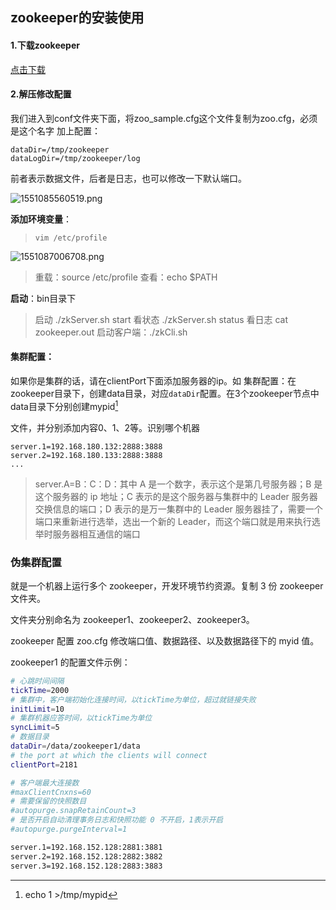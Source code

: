 ## zookeeper的安装使用

#### 1.下载zookeeper

[点击下载](https://archive.apache.org/dist/zookeeper/zookeeper-3.3.6/zookeeper-3.3.6.tar.gz)

#### 2.解压修改配置

我们进入到conf文件夹下面，将zoo_sample.cfg这个文件复制为zoo.cfg，必须是这个名字
加上配置：

```shell
dataDir=/tmp/zookeeper
dataLogDir=/tmp/zookeeper/log
```

前者表示数据文件，后者是日志，也可以修改一下默认端口。

![1551085560519.png](https://gitee.com/linqin07/pic/raw/master/1551085560519.png)

**添加环境变量**：

> `vim /etc/profile`

![1551087006708.png](https://gitee.com/linqin07/pic/raw/master/1551087006708.png)

> 重载：source /etc/profile
> 查看：echo $PATH

**启动**：bin目录下

>   启动   ./zkServer.sh start
>   看状态 ./zkServer.sh status
>   看日志 cat zookeeper.out
>   启动客户端：./zkCli.sh	



#### 集群配置：

如果你是集群的话，请在clientPort下面添加服务器的ip。如
集群配置：在zookeeper目录下，创建data目录，对应`dataDir`配置。在3个zookeeper节点中data目录下分别创建mypid[^1]

[^1]: echo 1 >/tmp/mypid

文件，并分别添加内容0、1、2等。识别哪个机器

```shell
server.1=192.168.180.132:2888:3888
server.2=192.168.180.133:2888:3888
...
```

> server.A=B：C：D：其中 A 是一个数字，表示这个是第几号服务器；B 是这个服务器的 ip 地址；C 表示的是这个服务器与集群中的 Leader 服务器交换信息的端口；D 表示的是万一集群中的 Leader 服务器挂了，需要一个端口来重新进行选举，选出一个新的 Leader，而这个端口就是用来执行选举时服务器相互通信的端口

### 伪集群配置

就是一个机器上运行多个 zookeeper，开发环境节约资源。复制 3 份 zookeeper 文件夹。

文件夹分别命名为 zookeeper1、zookeeper2、zookeeper3。

zookeeper 配置 zoo.cfg 修改端口值、数据路径、以及数据路径下的 myid 值。

zookeeper1 的配置文件示例：

```sh
# 心跳时间间隔
tickTime=2000
# 集群中，客户端初始化连接时间，以tickTime为单位，超过就链接失败
initLimit=10
# 集群机器应答时间，以tickTime为单位
syncLimit=5
# 数据目录
dataDir=/data/zookeeper1/data
# the port at which the clients will connect
clientPort=2181

# 客户端最大连接数
#maxClientCnxns=60
# 需要保留的快照数目
#autopurge.snapRetainCount=3
# 是否开启自动清理事务日志和快照功能 0 不开启，1表示开启
#autopurge.purgeInterval=1

server.1=192.168.152.128:2881:3881
server.2=192.168.152.128:2882:3882
server.3=192.168.152.128:2883:3883
```